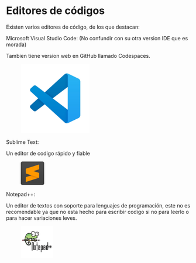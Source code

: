 # Editores de códigos

Existen varios editores de código, de los que destacan:

Microsoft Visual Studio Code: (No confundir con su otra version IDE que es morada)&#x20;

Tambien tiene version web en GitHub llamado Codespaces.

<figure><img src="../.gitbook/assets/image (3).png" alt="" width="188"><figcaption></figcaption></figure>

Sublime Text:

&#x20; Un editor de codigo rápido y fiable

<figure><img src="../.gitbook/assets/image (4).png" alt="" width="64"><figcaption></figcaption></figure>

Notepad++:

Un editor de textos con soporte para lenguajes de programación, este no es recomendable ya que no esta hecho para escribir codigo si no para leerlo o para hacer variaciones leves.

<figure><img src="../.gitbook/assets/image (9).png" alt="" width="88"><figcaption></figcaption></figure>

